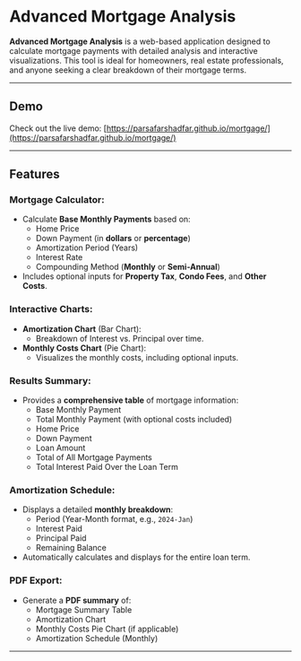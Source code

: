 
# Advanced Mortgage Analysis

**Advanced Mortgage Analysis** is a web-based application designed to calculate mortgage payments with detailed analysis and interactive visualizations. This tool is ideal for homeowners, real estate professionals, and anyone seeking a clear breakdown of their mortgage terms.

---

## Demo
Check out the live demo: [https://parsafarshadfar.github.io/mortgage/](https://parsafarshadfar.github.io/mortgage/)

---

## Features

### Mortgage Calculator:
- Calculate **Base Monthly Payments** based on:
  - Home Price
  - Down Payment (in **dollars** or **percentage**)
  - Amortization Period (Years)
  - Interest Rate
  - Compounding Method (**Monthly** or **Semi-Annual**)
- Includes optional inputs for **Property Tax**, **Condo Fees**, and **Other Costs**.

### Interactive Charts:
- **Amortization Chart** (Bar Chart):
  - Breakdown of Interest vs. Principal over time.
- **Monthly Costs Chart** (Pie Chart):
  - Visualizes the monthly costs, including optional inputs.

### Results Summary:
- Provides a **comprehensive table** of mortgage information:
  - Base Monthly Payment
  - Total Monthly Payment (with optional costs included)
  - Home Price
  - Down Payment
  - Loan Amount
  - Total of All Mortgage Payments
  - Total Interest Paid Over the Loan Term

### Amortization Schedule:
- Displays a detailed **monthly breakdown**:
  - Period (Year-Month format, e.g., `2024-Jan`)
  - Interest Paid
  - Principal Paid
  - Remaining Balance
- Automatically calculates and displays for the entire loan term.

### PDF Export:
- Generate a **PDF summary** of:
  - Mortgage Summary Table
  - Amortization Chart
  - Monthly Costs Pie Chart (if applicable)
  - Amortization Schedule (Monthly)


---



